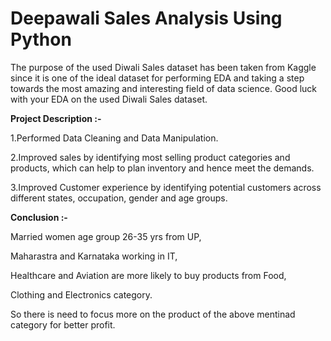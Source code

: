 # Deepawali Sales Analysis Using Python
The purpose of the used Diwali Sales dataset has been taken from Kaggle since it is one of the ideal dataset for performing EDA and taking a step towards the most amazing and interesting field of data science. Good luck with your EDA on the used Diwali Sales dataset.

**Project Description :-**

1.Performed Data Cleaning and Data Manipulation.

2.Improved sales by identifying most selling product categories and products, which can help to plan inventory and hence meet the demands.

3.Improved Customer experience by identifying potential customers across different states, occupation, gender and age groups.

**Conclusion :-**

Married women age group 26-35 yrs from UP,

Maharastra and Karnataka working in IT,

Healthcare and Aviation are more likely to buy products from Food,

Clothing and Electronics category.

So there is need to focus more on the product of the above mentinad category for better profit.


